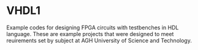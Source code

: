 # VHDL1

Example codes for designing FPGA circuits with testbenches in HDL language. These are example projects that were designed to meet reuirements set by subject at AGH University of Science and Technology.
